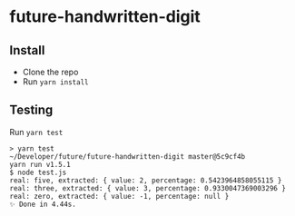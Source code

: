 # future-handwritten-digit

## Install

- Clone the repo
- Run `yarn install`

## Testing

Run `yarn test`

```
> yarn test                                                                                        ~/Developer/future/future-handwritten-digit master@5c9cf4b
yarn run v1.5.1
$ node test.js
real: five, extracted: { value: 2, percentage: 0.5423964858055115 }
real: three, extracted: { value: 3, percentage: 0.9330047369003296 }
real: zero, extracted: { value: -1, percentage: null }
✨ Done in 4.44s.
```
